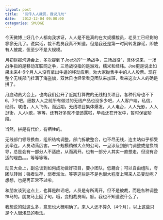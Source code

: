 ```yaml
---
layout: post
title:  "网传人人裁员，我说几句"
date:   2012-12-04 09:00:00
categories: SMUDGE
---
```


今天微博上好几个人都向我求证，人人是不是真的在大规模裁员，老员工已经剩的寥寥无几了。说实话，裁不裁员我真不知道，但是我还是第一时间转发辟谣，即使有人被裁，但至少不是大规模。

月初财报沟通会上，多次提到了Joe说的“一场战争，三场战役”，具体说来，一场战争指的是移动互联网之争，三场战役指的是游戏，糯米和经纬。Joe更是说出如果未来4-6个月人人没有拿出牛逼的移动应用，劝大家抛售手中的人人股票。现在整个无线部门挂满了海盗旗，双休日也经常看见团队来加班，看来这次人人的确是拼了。

月底动员大会上，也向我们公开了近期打算做的无线相关项目，各种代号也不下6，7个吧。细数人人之前所有做过的无线产品也没多少吧，人人客户端，私信，经纬，联络，人人飞传。而近期，无线项目集体爆发，人人电台，人人光影，人人逛街，人人k歌，等等，还有好多就不便透露啦，毕竟还在开发中，暂时保密阶段。

当然，拼是有代价，有牺牲的。

无线部门领导换血，组织结构调整，部门拆散整合，也不尽无线，连主站似乎都受到牵连，人员动荡厉害。一个规模稍微大点的公司，一旦涉及到部门调整或是换领导，总是会有一部分人不适应，从而离开。也有一部分人其实一直想走，但没有合适的理由。。。等等等等。

动员大会上，副总谈到如何成功做好项目，要小团队，低耦合；可以自由组队，夸团队转岗；强者生存，弱者淘汰。等等这些是不是也很大程度上带来人员变动呢？想想，也是再正常不过啦。

和朋友谈到这点上，也算是辟谣吧，人员是有所离开，但不是被裁，而是各种调整神马的。朋友马上回了句，哦，变相裁员啊。额。我也不知道说什么了。

我想说的就这么多，意思也大概明确了。来人人还不算久（4个月），以上这些只是个人很浅显的看法。